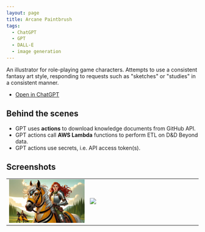 ```yaml
---
layout: page
title: Arcane Paintbrush
tags:
  - ChatGPT
  - GPT
  - DALL-E
  - image generation
---
```


An illustrator for role-playing game characters. Attempts to use a consistent
fantasy art style, responding to requests such as "sketches" or "studies" in a
consistent manner.

* [Open in ChatGPT](https://chat.openai.com/g/g-3R9svhPj5-arcane-paintbrush)

## Behind the scenes

* GPT uses **actions** to download knowledge documents from GitHub API.
* GPT actions call **AWS Lambda** functions to perform ETL on D&D Beyond data.
* GPT actions use secrets, i.e. API access token(s).

## Screenshots

<table align="center" width="70%">
  <tr><td width="40%">
    <img src="/images/arcane_paintbrush_01.jpg">
  </td><td width="55%">
    <img src="/images/arcane_paintbrush_02.jpg">
  </td></tr>
</table>
